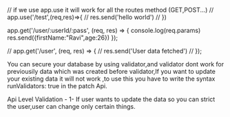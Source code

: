 
// if we use app.use it will work for all the routes method (GET,POST...)
// app.use('/test',(req,res)=>{
//   res.send('hello world')
// })


app.get('/user/:userId/:pass', (req, res) => {
    console.log(req.params)
  res.send({firstName:"Ravi",age:26})
});

// app.get('/user', (req, res) => {
//   res.send('User data fetched')
// });


You can secure your database by using validator,and validator dont work for previousily data which was created before validator,If you want to update your existing data it will not work ,to use this you have to write the syntax  runValidators: true in the patch Api.


Api Level Validation -
1- If user wants to update the data so you can strict the user,user can change only certain things.
    